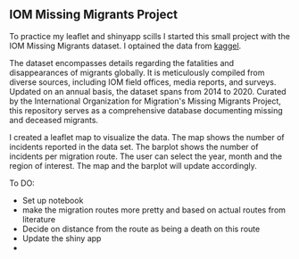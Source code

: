 <h2>IOM Missing Migrants Project</h2>
        <p>To practice my leaflet and shinyapp scills I started this small project with the IOM Missing Migrants dataset. 
            I optained the data from <a href="https://www.kaggle.com/datasets/nelgiriyewithana/global-missing-migrants-dataset/data">kaggel</a>.
        </p>
        <p>The dataset encompasses details regarding the fatalities and disappearances of migrants globally. 
            It is meticulously compiled from diverse sources, including IOM field offices, media reports, and surveys. Updated on an annual basis, the dataset spans from 2014 to 2020. Curated by the International Organization for Migration's Missing Migrants Project, this repository serves as a comprehensive database documenting missing and deceased migrants.
        </p>
        <p>
            I created a leaflet map to visualize the data. The map shows the number of incidents reported in the data set. The barplot shows the number of incidents per migration route. The user can select the year, month and the region of interest. The map and the barplot will update accordingly.
        </p>


To DO:
- Set up notebook
- make the migration routes more pretty and based on actual routes from literature
- Decide on distance from the route as being a death on this route
- Update the shiny app
- 

